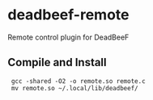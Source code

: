 deadbeef-remote
===============

Remote control plugin for DeadBeeF

## Compile and Install
     gcc -shared -O2 -o remote.so remote.c
     mv remote.so ~/.local/lib/deadbeef/

